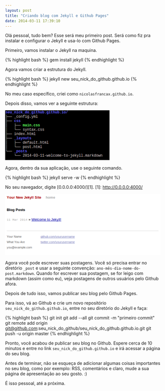 ```yaml
---
layout: post
title: "Criando blog com Jekyll e Github Pages"
date: 2014-03-11 17:39:10
---
```


Olá pessoal, tudo bem? Esse será meu primeiro post. Será como fiz pra instalar e configurar o Jekyll e usa-lo com Github Pages.

Primeiro, vamos instalar o Jekyll na maquina. 

{% highlight bash %}
gem install jekyll
{% endhighlight %}

Agora vamos criar a estrutura do Jekyll.

{% highlight bash %}
jekyll new seu_nick_do_github.github.io
{% endhighlight  %}

No meu caso específico, criei como `nicolasfrancax.github.io`. 

Depois disso, vamos ver a seguinte estrutura:

[![Tree](/images/tree-jekyll.png)](/images/tree-jekyll.png)

Agora, dentro da sua aplicação, use o seguinte comando.

{% highlight bash %}
jekyll serve -w
{% endhighlight %}

No seu navegador, digite [0.0.0.0:4000/][1].
[1]: http://0.0.0.0:4000/

[![Hello-World](/images/hello-world-jekyll.png)](/images/hello-world-jekyll.png)

Agora você pode escrever suas postagens. Você só precisa entrar no diretório `_post` e usar a seguinte convenção: `ano-mês-dia-nome-do-post.markdown`. Quando for escrever sua postagem, se for leigo com markdown (assim como eu), veja postagens de outros usuários pelo Github afora.

Depois de tudo isso, vamos publicar seu blog pelo Github Pages.

Para isso, vá ao Github e crie um novo repositório `seu_nick_do_github.github.io`, entre no seu diretório do Jekyll e faça:

{% highlight bash %}
git init
git add --all
git commit -m "primeiro commit"
git remote add origin git@github.com:seu_nick_do_github/seu_nick_do_github.github.io.git
git push -u origin master
{% endhighlight %}

Pronto, você acabou de publicar seu blog no Github. Espere cerca de 10 minutos e entre no link `seu_nick_do_github.github.io` e irá acessar a página do seu blog.

Antes de terminar, não se esqueça de adicionar algumas coisas importantes no seu blog, como por exemplo: RSS, comentários e claro, mude a sua página de apresentação ao seu gosto. :)

É isso pessoal, até a próxima.
